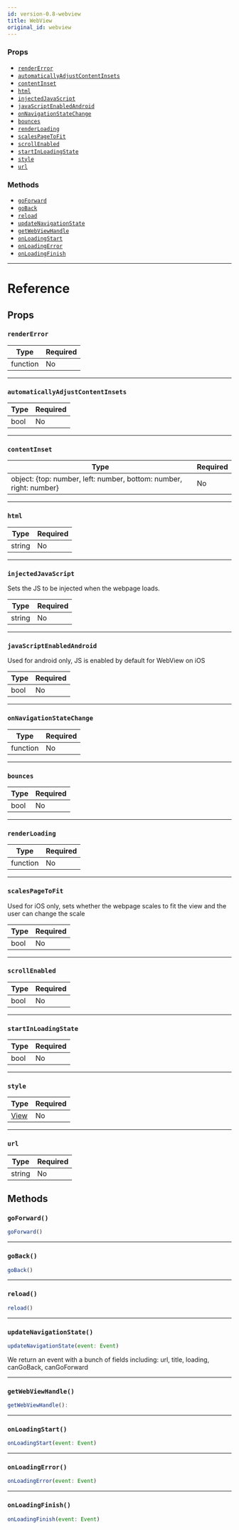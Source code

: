 ```yaml
---
id: version-0.8-webview
title: WebView
original_id: webview
---
```

### Props

- [`renderError`](webview.md#rendererror)
- [`automaticallyAdjustContentInsets`](webview.md#automaticallyadjustcontentinsets)
- [`contentInset`](webview.md#contentinset)
- [`html`](webview.md#html)
- [`injectedJavaScript`](webview.md#injectedjavascript)
- [`javaScriptEnabledAndroid`](webview.md#javascriptenabledandroid)
- [`onNavigationStateChange`](webview.md#onnavigationstatechange)
- [`bounces`](webview.md#bounces)
- [`renderLoading`](webview.md#renderloading)
- [`scalesPageToFit`](webview.md#scalespagetofit)
- [`scrollEnabled`](webview.md#scrollenabled)
- [`startInLoadingState`](webview.md#startinloadingstate)
- [`style`](webview.md#style)
- [`url`](webview.md#url)




### Methods

- [`goForward`](webview.md#goforward)
- [`goBack`](webview.md#goback)
- [`reload`](webview.md#reload)
- [`updateNavigationState`](webview.md#updatenavigationstate)
- [`getWebViewHandle`](webview.md#getwebviewhandle)
- [`onLoadingStart`](webview.md#onloadingstart)
- [`onLoadingError`](webview.md#onloadingerror)
- [`onLoadingFinish`](webview.md#onloadingfinish)




---

# Reference

## Props

### `renderError`



| Type | Required |
| - | - |
| function | No |




---

### `automaticallyAdjustContentInsets`



| Type | Required |
| - | - |
| bool | No |




---

### `contentInset`



| Type | Required |
| - | - |
| object: {top: number, left: number, bottom: number, right: number} | No |




---

### `html`



| Type | Required |
| - | - |
| string | No |




---

### `injectedJavaScript`

Sets the JS to be injected when the webpage loads.

| Type | Required |
| - | - |
| string | No |




---

### `javaScriptEnabledAndroid`

Used for android only, JS is enabled by default for WebView on iOS

| Type | Required |
| - | - |
| bool | No |




---

### `onNavigationStateChange`



| Type | Required |
| - | - |
| function | No |




---

### `bounces`



| Type | Required |
| - | - |
| bool | No |




---

### `renderLoading`



| Type | Required |
| - | - |
| function | No |




---

### `scalesPageToFit`

Used for iOS only, sets whether the webpage scales to fit the view and the
user can change the scale

| Type | Required |
| - | - |
| bool | No |




---

### `scrollEnabled`



| Type | Required |
| - | - |
| bool | No |




---

### `startInLoadingState`



| Type | Required |
| - | - |
| bool | No |




---

### `style`



| Type | Required |
| - | - |
| [View](view.md#style) | No |




---

### `url`



| Type | Required |
| - | - |
| string | No |






## Methods

### `goForward()`

```javascript
goForward()
```



---

### `goBack()`

```javascript
goBack()
```



---

### `reload()`

```javascript
reload()
```



---

### `updateNavigationState()`

```javascript
updateNavigationState(event: Event)
```

We return an event with a bunch of fields including:
 url, title, loading, canGoBack, canGoForward



---

### `getWebViewHandle()`

```javascript
getWebViewHandle(): 
```



---

### `onLoadingStart()`

```javascript
onLoadingStart(event: Event)
```



---

### `onLoadingError()`

```javascript
onLoadingError(event: Event)
```



---

### `onLoadingFinish()`

```javascript
onLoadingFinish(event: Event)
```



